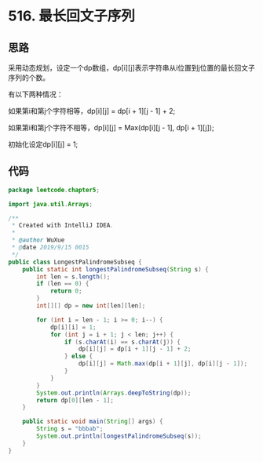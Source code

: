 # 516. 最长回文子序列

## 思路

采用动态规划，设定一个dp数组，dp[i][j]表示字符串从i位置到j位置的最长回文子序列的个数。

有以下两种情况：

如果第i和第j个字符相等，dp[i][j] = dp[i + 1][j - 1] + 2;

如果第i和第j个字符不相等，dp[i][j] = Max(dp[i][j - 1], dp[i + 1][j]);

初始化设定dp[i][j] = 1;

## 代码

```JAVA
package leetcode.chapter5;

import java.util.Arrays;

/**
 * Created with IntelliJ IDEA.
 *
 * @author WuXue
 * @date 2019/9/15 0015
 */
public class LongestPalindromeSubseq {
    public static int longestPalindromeSubseq(String s) {
        int len = s.length();
        if (len == 0) {
            return 0;
        }
        int[][] dp = new int[len][len];

        for (int i = len - 1; i >= 0; i--) {
            dp[i][i] = 1;
            for (int j = i + 1; j < len; j++) {
                if (s.charAt(i) == s.charAt(j)) {
                    dp[i][j] = dp[i + 1][j - 1] + 2;
                } else {
                    dp[i][j] = Math.max(dp[i + 1][j], dp[i][j - 1]);
                }
            }
        }
        System.out.println(Arrays.deepToString(dp));
        return dp[0][len - 1];
    }

    public static void main(String[] args) {
        String s = "bbbab";
        System.out.println(longestPalindromeSubseq(s));
    }
}

```
